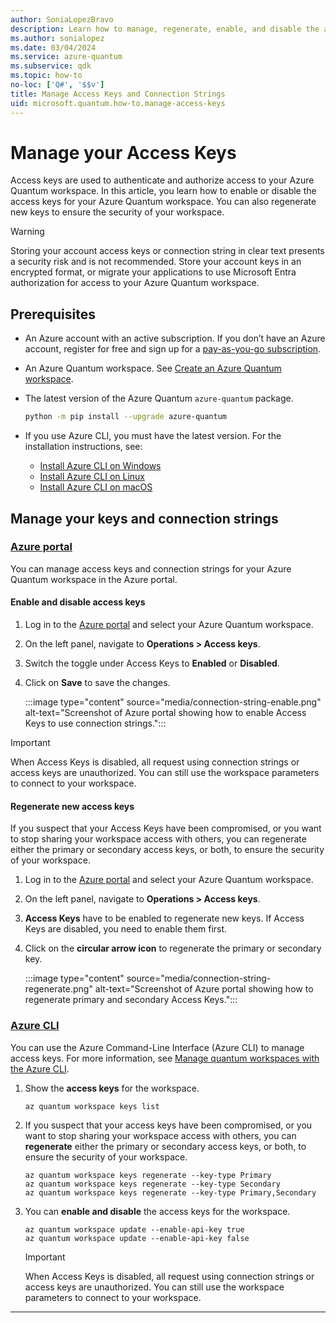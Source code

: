 ```yaml
---
author: SoniaLopezBravo
description: Learn how to manage, regenerate, enable, and disable the access keys and connection strings for your Azure Quantum workspace.
ms.author: sonialopez
ms.date: 03/04/2024
ms.service: azure-quantum
ms.subservice: qdk
ms.topic: how-to
no-loc: ['Q#', '$$v']
title: Manage Access Keys and Connection Strings
uid: microsoft.quantum.how-to.manage-access-keys
---
```


# Manage your Access Keys 

Access keys are used to authenticate and authorize access to your Azure Quantum workspace. In this article, you learn how to enable or disable the access keys for your Azure Quantum workspace. You can also regenerate new keys to ensure the security of your workspace.

> [!WARNING]
> Storing your account access keys or connection string in clear text presents a security risk and is not recommended. Store your account keys in an encrypted format, or migrate your applications to use Microsoft Entra authorization for access to your Azure Quantum workspace.

## Prerequisites

- An Azure account with an active subscription. If you don’t have an Azure account, register for free and sign up for a [pay-as-you-go subscription](https://azure.microsoft.com/pricing/purchase-options/pay-as-you-go).
- An Azure Quantum workspace. See [Create an Azure Quantum workspace](xref:microsoft.quantum.how-to.workspace).
- The latest version of the Azure Quantum `azure-quantum` package.

    ```bash
    python -m pip install --upgrade azure-quantum
    ```

- If you use Azure CLI, you must have the latest version. For the installation instructions, see:

    - [Install Azure CLI on Windows](/cli/azure/install-azure-cli-windows)
    - [Install Azure CLI on Linux](/cli/azure/install-azure-cli-linux)
    - [Install Azure CLI on macOS](/cli/azure/install-azure-cli-macos)

## Manage your keys and connection strings

### [Azure portal](#tab/tabid-portal)

You can manage access keys and connection strings for your Azure Quantum workspace in the Azure portal.

#### Enable and disable access keys

1. Log in to the [Azure portal](https://portal.azure.com/) and select your Azure Quantum workspace.
1. On the left panel, navigate to **Operations > Access keys**.
1. Switch the toggle under Access Keys to **Enabled** or **Disabled**.
1. Click on **Save** to save the changes.

    :::image type="content" source="media/connection-string-enable.png" alt-text="Screenshot of Azure portal showing how to enable Access Keys to use connection strings.":::

> [!IMPORTANT]
> When Access Keys is disabled, all request using connection strings or access keys are unauthorized. You can still use the workspace parameters to connect to your workspace.

#### Regenerate new access keys

If you suspect that your Access Keys have been compromised, or you want to stop sharing your workspace access with others, you can regenerate either the primary or secondary access keys, or both, to ensure the security of your workspace.

1. Log in to the [Azure portal](https://portal.azure.com/) and select your Azure Quantum workspace.
1. On the left panel, navigate to **Operations > Access keys**.
1. **Access Keys** have to be enabled to regenerate new keys. If Access Keys are disabled, you need to enable them first.
1. Click on the **circular arrow icon** to regenerate the primary or secondary key.

    :::image type="content" source="media/connection-string-regenerate.png" alt-text="Screenshot of Azure portal showing how to regenerate primary and secondary Access Keys.":::

### [Azure CLI](#tab/tabid-azurecli)

You can use the Azure Command-Line Interface (Azure CLI) to manage access keys. For more information, see [Manage quantum workspaces with the Azure CLI](xref:microsoft.quantum.workspaces-cli).

1. Show the **access keys** for the workspace.

    ```azurecli
    az quantum workspace keys list 
    ```

1. If you suspect that your access keys have been compromised, or you want to stop sharing your workspace access with others, you can **regenerate** either the primary or secondary access keys, or both, to ensure the security of your workspace.

    ```azurecli
    az quantum workspace keys regenerate --key-type Primary 
    az quantum workspace keys regenerate --key-type Secondary 
    az quantum workspace keys regenerate --key-type Primary,Secondary 
    ```

1. You can **enable and disable** the access keys for the workspace.

    ```azurecli
    az quantum workspace update --enable-api-key true 
    az quantum workspace update --enable-api-key false 
    ```

    > [!IMPORTANT]
    > When Access Keys is disabled, all request using connection strings or access keys are unauthorized. You can still use the workspace parameters to connect to your workspace.
  
***


